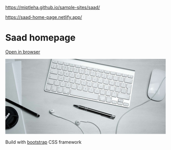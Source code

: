 https://miptleha.github.io/sample-sites/saad/

https://saad-home-page.netlify.app/

# Saad homepage

[Open in browser](https://miptleha.github.io/sample-sites/saad/)

![Saad](images/headerback.jpg)

Build with [bootstrap](https://getbootstrap.com/) CSS framework
